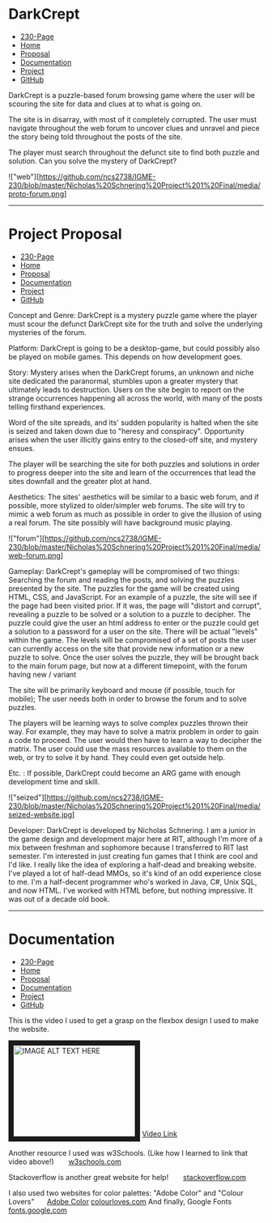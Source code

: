 # DarkCrept

* [230-Page](https://people.rit.edu/ncs2738/230/)
* [Home](https://people.rit.edu/ncs2738/230/project1/index.html)
* [Proposal](https://people.rit.edu/ncs2738/230/project1/proposal.html)
* [Documentation](https://people.rit.edu/ncs2738/230/project1/documentation.html)
* [Project](https://people.rit.edu/ncs2738/230/project1/project.html)
* [GitHub](https://github.com/ncs2738/IGME-230)

DarkCrept is a puzzle-based forum browsing game where the user will be scouring the site for data and clues at to what is going on.

The site is in disarray, with most of it completely corrupted. The user must navigate throughout the web forum to uncover clues and unravel and piece the story being told throughout the posts of the site.

The player must search throughout the defunct site to find both puzzle and solution. Can you solve the mystery of DarkCrept?

!["web"][https://github.com/ncs2738/IGME-230/blob/master/Nicholas%20Schnering%20Project%201%20Final/media/proto-forum.png]


---------------------------------------------------------------------------------

# Project Proposal

* [230-Page](https://people.rit.edu/ncs2738/230/)
* [Home](https://people.rit.edu/ncs2738/230/project1/index.html)
* [Proposal](https://people.rit.edu/ncs2738/230/project1/proposal.html)
* [Documentation](https://people.rit.edu/ncs2738/230/project1/documentation.html)
* [Project](https://people.rit.edu/ncs2738/230/project1/project.html)
* [GitHub](https://github.com/ncs2738/IGME-230)

Concept and Genre: DarkCrept is a mystery puzzle game where the player must scour the defunct DarkCrept site for the truth and solve the underlying mysteries of the forum.

Platform: DarkCrept is going to be a desktop-game, but could possibly also be played on mobile games. This depends on how development goes.

Story: Mystery arises when the DarkCrept forums, an unknown and niche site dedicated the paranormal, stumbles upon a greater mystery that ultimately leads to destruction. Users on the site begin to report on the strange occurrences happening all across the world, with many of the posts telling firsthand experiences.

Word of the site spreads, and its' sudden popularity is halted when the site is seized and taken down due to "heresy and conspiracy". Opportunity arises when the user illicitly gains entry to the closed-off site, and mystery ensues.

The player will be searching the site for both puzzles and solutions in order to progress deeper into the site and learn of the occurrences that lead the sites downfall and the greater plot at hand.

Aesthetics: The sites' aesthetics will be similar to a basic web forum, and if possible, more stylized to older/simpler web forums. The site will try to mimic a web forum as much as possible in order to give the illusion of using a real forum. The site possibly will have background music playing.

!["forum"][https://github.com/ncs2738/IGME-230/blob/master/Nicholas%20Schnering%20Project%201%20Final/media/web-forum.png]

Gameplay: DarkCrept's gameplay will be compromised of two things: Searching the forum and reading the posts, and solving the puzzles presented by the site. 
The puzzles for the game will be created using HTML, CSS, and JavaScript. For an example of a puzzle, the site will see if the page had been visited prior. If it was, the page will "distort and corrupt", revealing a puzzle to be solved or a solution to a puzzle to decipher. The puzzle could give the user an html address to enter or the puzzle could get a solution to a password for a user on the site. There will be actual "levels" within the game. The levels will be compromised of a set of posts the user can currently access on the site that provide new information or a new puzzle to solve. Once the user solves the puzzle, they will be brought back to the main forum page, but now at a different timepoint, with the forum having new / variant

The site will be primarily keyboard and mouse (if possible, touch for mobile); The user needs both in order to browse the forum and to solve puzzles.

The players will be learning ways to solve complex puzzles thrown their way. For example, they may have to solve a matrix problem in order to gain a code to proceed. The user would then have to learn a way to decipher the matrix. The user could use the mass resources available to them on the web, or try to solve it by hand. They could even get outside help.

Etc. : If possible, DarkCrept could become an ARG game with enough development time and skill.

!["seized"][https://github.com/ncs2738/IGME-230/blob/master/Nicholas%20Schnering%20Project%201%20Final/media/seized-website.jpg]

Developer: DarkCrept is developed by Nicholas Schnering. I am a junior in the game design and development major here at RIT, although I'm more of a mix between freshman and sophomore because I transferred to RIT last semester. I'm interested in just creating fun games that I think are cool and I'd like. I really like the idea of exploring a half-dead and breaking website. I've played a lot of half-dead MMOs, so it's kind of an odd experience close to me. I'm a half-decent programmer who's worked in Java, C#, Unix SQL, and now HTML. I've worked with HTML before, but nothing impressive. It was out of a decade old book.


---------------------------------------------------------------------------------

# Documentation

* [230-Page](https://people.rit.edu/ncs2738/230/)
* [Home](https://people.rit.edu/ncs2738/230/project1/index.html)
* [Proposal](https://people.rit.edu/ncs2738/230/project1/proposal.html)
* [Documentation](https://people.rit.edu/ncs2738/230/project1/documentation.html)
* [Project](https://people.rit.edu/ncs2738/230/project1/project.html)
* [GitHub](https://github.com/ncs2738/IGME-230)

This is the video I used to get a grasp on the flexbox design I used to make the website.

<a href="http://www.youtube.com/watch?feature=player_embedded&v=JJSoEo8JSnc
" target="_blank"><img src="http://img.youtube.com/vi/JJSoEo8JSnc/0.jpg" 
alt="IMAGE ALT TEXT HERE" width="240" height="180" border="10" /></a>
[Video Link](https://www.youtube.com/watch?v=JJSoEo8JSnc)

Another resource I used was w3Schools. (Like how I learned to link that video above!)    
[w3schools.com](https://www.w3schools.com/)

Stackoverflow is another great website for help!    
[stackoverflow.com](https://stackoverflow.com/)

I also used two websites for color palettes: "Adobe Color" and "Colour Lovers"   
[Adobe Color](https://color.adobe.com/explore/?filter=most-popular&time=month)
[colourloves.com](https://www.colourlovers.com/)
And finally, Google Fonts   
[fonts.google.com](https://fonts.google.com/)